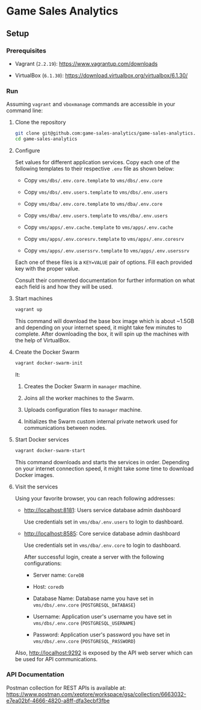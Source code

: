 # Game Sales Analytics

## Setup

### Prerequisites

- Vagrant (`2.2.19`): <https://www.vagrantup.com/downloads>

- VirtualBox (`6.1.30`): <https://download.virtualbox.org/virtualbox/6.1.30/>

### Run

Assuming `vagrant` and `vboxmanage` commands are accessible in your command line:

1. Clone the repository

   ```sh
   git clone git@github.com:game-sales-analytics/game-sales-analytics.git game-sales-analytics
   cd game-sales-analytics
   ```

2. Configure

   Set values for different application services. Copy each one of the following templates to their respective `.env` file as shown below:

   - Copy `vms/dbs/.env.core.template` to `vms/dbs/.env.core`

   - Copy `vms/dbs/.env.users.template` to `vms/dbs/.env.users`

   - Copy `vms/dba/.env.core.template` to `vms/dba/.env.core`

   - Copy `vms/dba/.env.users.template` to `vms/dba/.env.users`

   - Copy `vms/apps/.env.cache.template` to `vms/apps/.env.cache`

   - Copy `vms/apps/.env.coresrv.template` to `vms/apps/.env.coresrv`

   - Copy `vms/apps/.env.userssrv.template` to `vms/apps/.env.userssrv`

   Each one of these files is a `KEY=VALUE` pair of options. Fill each provided key with the proper value.

   Consult their commented documentation for further information on what each field is and how they will be used.

3. Start machines

   ```sh
   vagrant up
   ```

   This command will download the base box image which is about ~1.5GB and depending on your internet speed, it might take few minutes to complete. After downloading the box, it will spin up the machines with the help of VirtualBox.

4. Create the Docker Swarm

   ```sh
   vagrant docker-swarm-init
   ```

   It:

   1. Creates the Docker Swarm in `manager` machine.

   2. Joins all the worker machines to the Swarm.

   3. Uploads configuration files to `manager` machine.

   4. Initializes the Swarm custom internal private network used for communications between nodes.

5. Start Docker services

   ```sh
   vagrant docker-swarm-start
   ```

   This command downloads and starts the services in order. Depending on your internet connection speed, it might take some time to download Docker images.

6. Visit the services

   Using your favorite browser, you can reach following addresses:

   - <http://localhost:8181>: Users service database admin dashboard

     Use credentials set in `vms/dba/.env.users` to login to dashboard.

   - <http://localhost:8585>: Core service database admin dashboard

     Use credentials set in `vms/dba/.env.core` to login to dashboard.

     After successful login, create a server with the following configurations:

     - Server name: `CoreDB`

     - Host: `coredb`

     - Database Name: Database name you have set in `vms/dbs/.env.core` (`POSTGRESQL_DATABASE`)

     - Username: Application user's username you have set in `vms/dbs/.env.core` (`POSTGRESQL_USERNAME`)

     - Password: Application user's password you have set in `vms/dbs/.env.core` (`POSTGRESQL_PASSWORD`)

   Also, <http://localhost:9292> is exposed by the API web server which can be used for API communications.

### API Documentation

Postman collection for REST APIs is available at: <https://www.postman.com/xeptore/workspace/gsa/collection/6663032-e7ea02bf-4666-4820-a8ff-dfa3ecbf3fbe>
